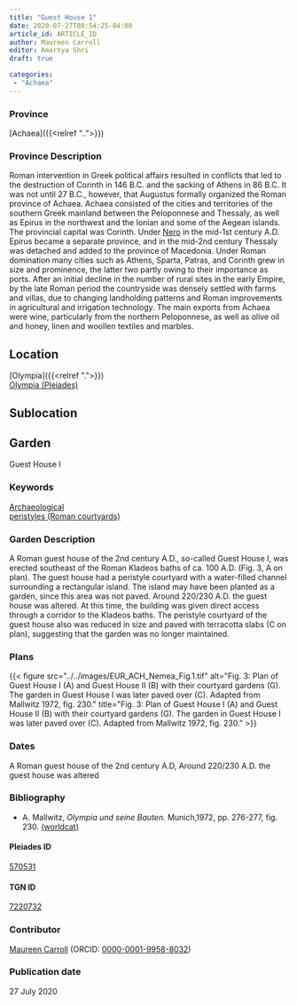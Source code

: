 ```yaml
---
title: "Guest House 1"
date: 2020-07-27T08:54:25-04:00
article_id: ARTICLE_ID
author: Maureen Carroll
editor: Amartya Shri
draft: true

categories:
 - "Achaea"
---
```


### Province

[Achaea]({{<relref "..">}})

### Province Description

Roman intervention in Greek political affairs resulted in conflicts that led to the destruction of Corinth in 146 B.C. and the sacking of Athens in 86 B.C. It was not until 27 B.C., however, that Augustus formally organized the Roman province of Achaea. Achaea consisted of the cities and territories of the southern Greek mainland between the Peloponnese and Thessaly, as well as Epirus in the northwest and the Ionian and some of the Aegean islands.
The provincial capital was Corinth. Under [Nero](link) in the mid-1st century A.D. Epirus became a separate province, and in the mid-2nd century Thessaly was detached and added to the province of Macedonia. Under Roman domination many cities such as Athens, Sparta, Patras, and Corinth grew in size and prominence, the latter two partly owing to their importance as ports.  After an initial decline in the number of rural sites in the early Empire, by the late Roman period the countryside was densely settled with farms and villas, due to changing landholding patterns and Roman improvements in agricultural and irrigation technology. The main exports from Achaea were wine, particularly from the northern Peloponnese, as well as olive oil and honey, linen and woollen textiles and marbles.

## Location


[Olympia]({{<relref ".">}}) \
[Olympia (Pleiades)](https://pleiades.stoa.org/places/570531)


<!--### Location Description-->

<!-- LEAVE THIS BLANK FOR NOW -->

## Sublocation

<!--
Regio IX

[AREA WITHIN LOCATION, LIKE “PALATINE HILL”](GEOREFERENCE LINK)
A sublocation is any area larger than an individual garden, but located within a location. I would always try to include a link to a controlled vocabulary here if possible. This ID may well be different from the Garden ID, e.g., Pompeii versus a Garden in one of the houses which has its own Pleiades ID.
-->

<!--### Sublocation Description-->

<!-- DESCRIPTION -->

## Garden

Guest House I

### Keywords

[Archaeological](#) \
[peristyles (Roman courtyards)](http://vocab.getty.edu/page/aat/300080971)

### Garden Description

A Roman guest house of the 2nd century A.D., so-called Guest House I, was erected southeast of the Roman Kladeos baths of ca. 100 A.D. (Fig. 3, A on plan).  The guest house had a peristyle courtyard with a water-filled channel surrounding a rectangular island.  The island may have been planted as a garden, since this area was not paved.  Around 220/230 A.D. the guest house was altered.  At this time, the building was given direct access through a corridor to the Kladeos baths.  The peristyle courtyard of the guest house also was reduced in size and paved with terracotta slabs (C on plan), suggesting that the garden was no longer maintained.

<!--### Maps-->

<!--
OLD WAY (DO NOT USE)
![alt_text](../../images/image_name.ext)
*CAPTION*

NEW WAY ↓↓↓↓
{{< figure src="../../images/image_name.ext" alt="ALT_TEXT" title="CAPTION" >}}
-->

### Plans

{{< figure src="../../images/EUR_ACH_Nemea_Fig.1.tif" alt="Fig. 3: Plan of Guest House I (A) and Guest House II (B) with their courtyard gardens (G). The garden in Guest House I was later paved over (C). Adapted from Mallwitz 1972, fig. 230." title="Fig. 3: Plan of Guest House I (A) and Guest House II (B) with their courtyard gardens (G). The garden in Guest House I was later paved over (C). Adapted from Mallwitz 1972, fig. 230." >}}


<!--### Images-->

<!--
OLD WAY (DO NOT USE)
![alt_text](../../images/image_name.ext)
*CAPTION*

NEW WAY ↓↓↓↓
{{< figure src="../../images/image_name.ext" alt="ALT_TEXT" title="CAPTION" >}}
-->

### Dates

A Roman guest house of the 2nd century A.D, Around 220/230 A.D. the guest house was altered

### Bibliography

* A. Mallwitz, *Olympia und seine Bauten.* Munich,1972, pp. 276-277, fig. 230. [(worldcat)](http://www.worldcat.org/oclc/51584745)

<!--#### Periodo ID-->

<!-- [PERIODO_ID](https://pleiades.stoa.org/places/PLEIADES_ID) -->

#### Pleiades ID

[570531](https://pleiades.stoa.org/places/570531)

#### TGN ID

[7220732](http://vocab.getty.edu/page/tgn/7220732)

### Contributor

[Maureen Carroll](link) (ORCID: [0000-0001-9958-8032](https://orcid.org/0000-0001-9958-8032))

### Publication date

27 July 2020

<!--### Related articles-->

<!-- Links to other related articles. Leave blank for now -->
